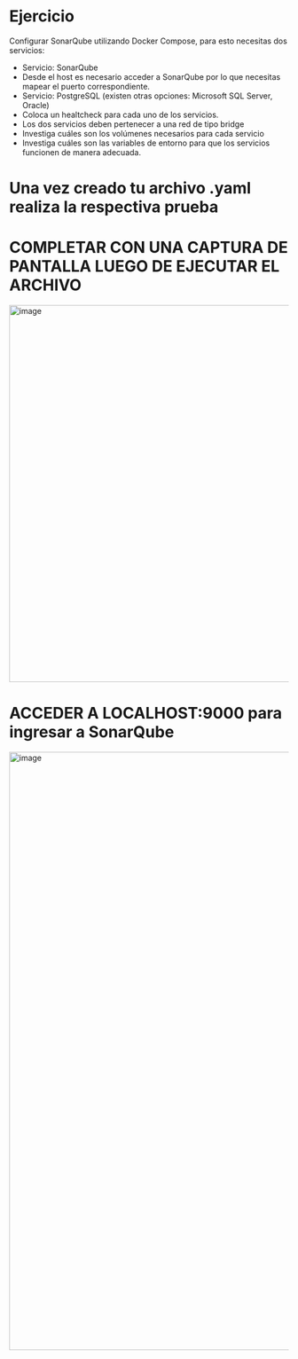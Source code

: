 # Ejercicio
Configurar SonarQube utilizando Docker Compose, para esto necesitas dos servicios:
- Servicio: SonarQube
- Desde el host es necesario acceder a SonarQube por lo que necesitas mapear el puerto correspondiente.
- Servicio: PostgreSQL (existen otras opciones: Microsoft SQL Server, Oracle)
- Coloca un healtcheck para cada uno de los servicios.
- Los dos servicios deben pertenecer a una red de tipo bridge
- Investiga cuáles son los volúmenes necesarios para cada servicio
- Investiga cuáles son las variables de entorno para que los servicios funcionen de manera adecuada.
  
# Una vez creado tu archivo .yaml realiza la respectiva prueba 
# COMPLETAR CON UNA CAPTURA DE PANTALLA LUEGO DE EJECUTAR EL ARCHIVO
<img width="924" height="680" alt="image" src="https://github.com/user-attachments/assets/1b210abb-e7b9-46fa-bcc2-e8b886543f7b" />

# ACCEDER A LOCALHOST:9000 para ingresar a SonarQube
<img width="1919" height="1079" alt="image" src="https://github.com/user-attachments/assets/b207843c-2929-422b-a02f-fbfaafa03f30" />

